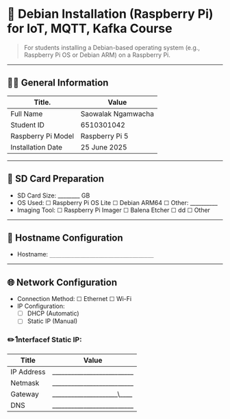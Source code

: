 # 🍓 Debian Installation (Raspberry Pi) for IoT, MQTT, Kafka Course

> For students installing a Debian-based operating system (e.g., Raspberry Pi OS or Debian ARM) on a Raspberry Pi.

---

## 🧑‍🎓 General Information

| Title.               | Value                                               |
| -------------------- | --------------------------------------------------- |
| Full Name            | Saowalak Ngamwacha         |
| Student ID           |  6510301042                |
| Raspberry Pi Model   | Raspberry Pi 5 |
| Installation Date    | 25 June 2025  |


---

## 💾 SD Card Preparation

- SD Card Size: ________ GB
- OS Used: ☐ Raspberry Pi OS Lite ☐ Debian ARM64 ☐ Other: __________
- Imaging Tool: ☐ Raspberry Pi Imager ☐ Balena Etcher ☐ dd ☐ Other

---

## 📛 Hostname Configuration

- Hostname: `__________________________________`

---

## 🌐 Network Configuration

- Connection Method: ☐ Ethernet ☐ Wi-Fi
- IP Configuration:
  - ☐ DHCP (Automatic)
  - ☐ Static IP (Manual)

### ✏️ Iืnterfacef Static IP:

| Title        | Value                                               |
| ------------ | --------------------------------------------------- |
| IP Address   | \_\_\_\_\_\_\_\_\_\_\_\_\_\_\_\_\_\_\_\_\_\_\_\_\_\_|
| Netmask      | \_\_\_\_\_\_\_\_\_\_\_\_\_\_\_\_\_\_\_\_\_\_\_\_\__ |
| Gateway      | \_\_\_\_\_\_\_\_\_\_\_\_\_\_\_\_\_\_\_\_\_\\_\_\_\_ |
| DNS          | \_\_\_\_\_\_\_\_\_\_\_\_\_\_\__\_\_\_\_\_\_\_\_\_\_ |

